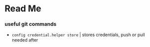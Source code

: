 # Read Me

### useful git commands
- `config credential.helper store` | stores credentials, push or pull needed after
